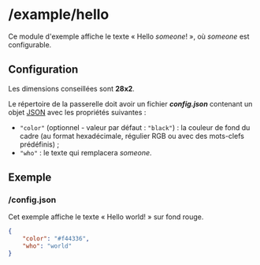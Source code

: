 # /example/hello

Ce module d'exemple affiche le texte « Hello *someone*! », où *someone* est
configurable.

## Configuration

Les dimensions conseillées sont **28x2**.

Le répertoire de la passerelle doit avoir un fichier ***config.json***
contenant un objet [JSON](http://www.json.org "JavaScript Object Notation")
avec les propriétés suivantes :

- `"color"` (optionnel - valeur par défaut : `"black"`) : la couleur de fond du
  cadre (au format hexadécimale, régulier RGB ou avec des mots-clefs
  prédéfinis) ;
- `"who"` : le texte qui remplacera *someone*.

## Exemple

### /config.json

Cet exemple affiche le texte « Hello world! » sur fond rouge.

```JSON
{
    "color": "#f44336",
    "who": "world"
}
```
